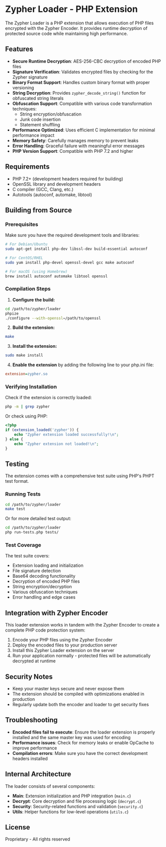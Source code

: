 # Zypher Loader - PHP Extension

The Zypher Loader is a PHP extension that allows execution of PHP files encrypted with the Zypher Encoder. It provides runtime decryption of protected source code while maintaining high performance.

## Features

- **Secure Runtime Decryption**: AES-256-CBC decryption of encoded PHP files
- **Signature Verification**: Validates encrypted files by checking for the Zypher signature
- **Binary Format Support**: Handles custom binary format with proper versioning
- **String Decryption**: Provides `zypher_decode_string()` function for obfuscated string literals
- **Obfuscation Support**: Compatible with various code transformation techniques:
  - String encryption/obfuscation
  - Junk code insertion
  - Statement shuffling
- **Performance Optimized**: Uses efficient C implementation for minimal performance impact
- **Memory Safety**: Carefully manages memory to prevent leaks
- **Error Handling**: Graceful failure with meaningful error messages
- **PHP Version Support**: Compatible with PHP 7.2 and higher

## Requirements

- PHP 7.2+ (development headers required for building)
- OpenSSL library and development headers
- C compiler (GCC, Clang, etc.)
- Autotools (autoconf, automake, libtool)

## Building from Source

### Prerequisites

Make sure you have the required development tools and libraries:

```bash
# For Debian/Ubuntu
sudo apt-get install php-dev libssl-dev build-essential autoconf

# For CentOS/RHEL
sudo yum install php-devel openssl-devel gcc make autoconf

# For macOS (using Homebrew)
brew install autoconf automake libtool openssl
```

### Compilation Steps

1. **Configure the build:**

```bash
cd /path/to/zypher/loader
phpize
./configure --with-openssl=/path/to/openssl
```

2. **Build the extension:**

```bash
make
```

3. **Install the extension:**

```bash
sudo make install
```

4. **Enable the extension** by adding the following line to your php.ini file:

```ini
extension=zypher.so
```

### Verifying Installation

Check if the extension is correctly loaded:

```bash
php -m | grep zypher
```

Or check using PHP:

```php
<?php
if (extension_loaded('zypher')) {
    echo "Zypher extension loaded successfully!\n";
} else {
    echo "Zypher extension not loaded!\n";
}
```

## Testing

The extension comes with a comprehensive test suite using PHP's PHPT test format.

### Running Tests

```bash
cd /path/to/zypher/loader
make test
```

Or for more detailed test output:

```bash
cd /path/to/zypher/loader
php run-tests.php tests/
```

### Test Coverage

The test suite covers:

- Extension loading and initialization
- File signature detection
- Base64 decoding functionality
- Decryption of encoded PHP files
- String encryption/decryption
- Various obfuscation techniques
- Error handling and edge cases

## Integration with Zypher Encoder

This loader extension works in tandem with the Zypher Encoder to create a complete PHP code protection system:

1. Encode your PHP files using the Zypher Encoder
2. Deploy the encoded files to your production server
3. Install this Zypher Loader extension on the server
4. Run your application normally - protected files will be automatically decrypted at runtime

## Security Notes

- Keep your master keys secure and never expose them
- The extension should be compiled with optimizations enabled in production
- Regularly update both the encoder and loader to get security fixes

## Troubleshooting

- **Encoded files fail to execute**: Ensure the loader extension is properly installed and the same master key was used for encoding
- **Performance issues**: Check for memory leaks or enable OpCache to improve performance
- **Compilation errors**: Make sure you have the correct development headers installed

## Internal Architecture

The loader consists of several components:

- **Main**: Extension initialization and PHP integration (`main.c`)
- **Decrypt**: Core decryption and file processing logic (`decrypt.c`)
- **Security**: Security-related functions and validation (`security.c`)
- **Utils**: Helper functions for low-level operations (`utils.c`)

## License

Proprietary - All rights reserved